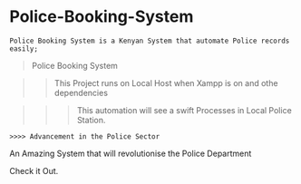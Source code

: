 # Police-Booking-System

    Police Booking System is a Kenyan System that automate Police records easily;


> Police Booking System

>> This Project runs on Local Host when Xampp is on and othe dependencies

   >>> This automation will see a swift Processes in Local Police Station.

    >>>> Advancement in the Police Sector 
    

An Amazing  System that will revolutionise the Police Department





          
Check it Out.
